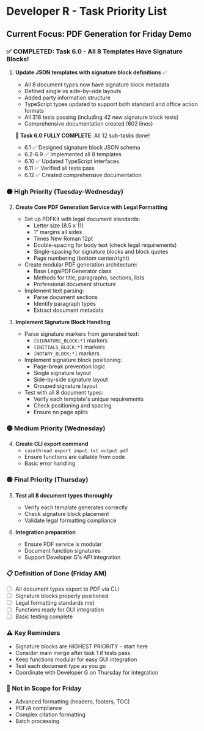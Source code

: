 # Developer R - Task Priority List

## Current Focus: PDF Generation for Friday Demo

### ✅ COMPLETED: Task 6.0 - All 8 Templates Have Signature Blocks!
1. **Update JSON templates with signature block definitions** ✅
   - All 8 document types now have signature block metadata
   - Defined single vs side-by-side layouts  
   - Added party information structure
   - TypeScript types updated to support both standard and office action formats
   - All 318 tests passing (including 42 new signature block tests)
   - Comprehensive documentation created (602 lines)
   
   **🎉 Task 6.0 FULLY COMPLETE**: All 12 sub-tasks done!
   - 6.1 ✅ Designed signature block JSON schema
   - 6.2-6.9 ✅ Implemented all 8 templates
   - 6.10 ✅ Updated TypeScript interfaces
   - 6.11 ✅ Verified all tests pass
   - 6.12 ✅ Created comprehensive documentation

### 🟠 High Priority (Tuesday-Wednesday)
2. **Create Core PDF Generation Service with Legal Formatting**
   - Set up PDFKit with legal document standards:
     - Letter size (8.5 x 11)
     - 1" margins all sides
     - Times New Roman 12pt
     - Double-spacing for body text (check legal requirements)
     - Single-spacing for signature blocks and block quotes
     - Page numbering (bottom center/right)
   - Create modular PDF generation architecture:
     - Base LegalPDFGenerator class
     - Methods for title, paragraphs, sections, lists
     - Professional document structure
   - Implement text parsing:
     - Parse document sections
     - Identify paragraph types
     - Extract document metadata

3. **Implement Signature Block Handling**
   - Parse signature markers from generated text:
     - `[SIGNATURE_BLOCK:*]` markers
     - `[INITIALS_BLOCK:*]` markers
     - `[NOTARY_BLOCK:*]` markers
   - Implement signature block positioning:
     - Page-break prevention logic
     - Single signature layout
     - Side-by-side signature layout
     - Grouped signature layout
   - Test with all 8 document types:
     - Verify each template's unique requirements
     - Check positioning and spacing
     - Ensure no page splits

### 🟡 Medium Priority (Wednesday)
4. **Create CLI export command**
   - `casethread export input.txt output.pdf`
   - Ensure functions are callable from code
   - Basic error handling

### 🟢 Final Priority (Thursday)
5. **Test all 8 document types thoroughly**
   - Verify each template generates correctly
   - Check signature block placement
   - Validate legal formatting compliance

6. **Integration preparation**
   - Ensure PDF service is modular
   - Document function signatures
   - Support Developer G's API integration

### 📋 Definition of Done (Friday AM)
- [ ] All document types export to PDF via CLI
- [ ] Signature blocks properly positioned
- [ ] Legal formatting standards met
- [ ] Functions ready for GUI integration
- [ ] Basic testing complete

### ⚠️ Key Reminders
- Signature blocks are HIGHEST PRIORITY - start here
- Consider main merge after task 1 if tests pass
- Keep functions modular for easy GUI integration
- Test each document type as you go
- Coordinate with Developer G on Thursday for integration

### 🚫 Not in Scope for Friday
- Advanced formatting (headers, footers, TOC)
- PDF/A compliance
- Complex citation formatting
- Batch processing 
